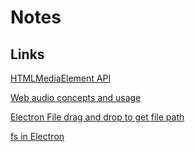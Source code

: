 # Notes

## Links

[HTMLMediaElement API](https://developer.mozilla.org/en-US/docs/Web/API/HTMLMediaElement)

[Web audio concepts and usage](https://developer.mozilla.org/en-US/docs/Web/API/Web_Audio_API)

[Electron File drag and drop to get file path](https://www.electronjs.org/docs/api/file-object)

[fs in Electron](https://stackoverflow.com/questions/43722450/electron-function-to-read-a-local-file-fs-not-reading)
